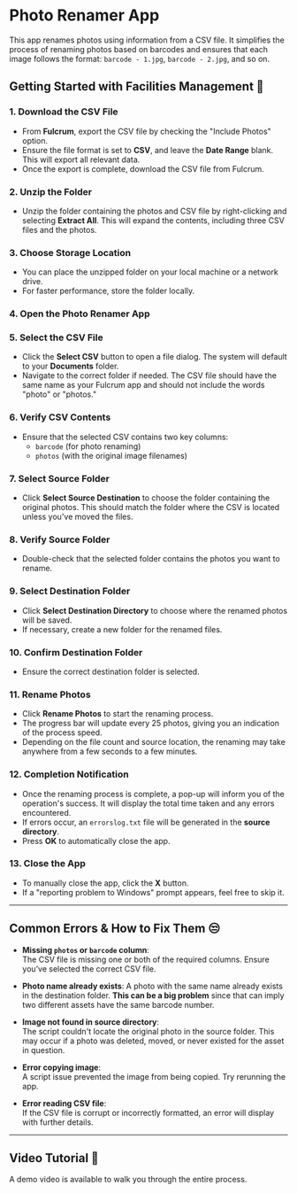 # **Photo Renamer App**

This app renames photos using information from a CSV file. It simplifies the process of renaming photos based on barcodes and ensures that each image follows the format: `barcode - 1.jpg`, `barcode - 2.jpg`, and so on.

## **Getting Started with Facilities Management** 🚀

### 1. **Download the CSV File**
   - From **Fulcrum**, export the CSV file by checking the "Include Photos" option.
   - Ensure the file format is set to **CSV**, and leave the **Date Range** blank. This will export all relevant data.
   - Once the export is complete, download the CSV file from Fulcrum.

### 2. **Unzip the Folder**
   - Unzip the folder containing the photos and CSV file by right-clicking and selecting **Extract All**. This will expand the contents, including three CSV files and the photos.

### 3. **Choose Storage Location**
   - You can place the unzipped folder on your local machine or a network drive.  
   - For faster performance, store the folder locally.

### 4. **Open the Photo Renamer App**

### 5. **Select the CSV File**
   - Click the **Select CSV** button to open a file dialog. The system will default to your **Documents** folder.  
   - Navigate to the correct folder if needed. The CSV file should have the same name as your Fulcrum app and should not include the words "photo" or "photos."

### 6. **Verify CSV Contents**
   - Ensure that the selected CSV contains two key columns:  
     - `barcode` (for photo renaming)
     - `photos` (with the original image filenames)

### 7. **Select Source Folder**
   - Click **Select Source Destination** to choose the folder containing the original photos. This should match the folder where the CSV is located unless you've moved the files.

### 8. **Verify Source Folder**
   - Double-check that the selected folder contains the photos you want to rename.

### 9. **Select Destination Folder**
   - Click **Select Destination Directory** to choose where the renamed photos will be saved.  
   - If necessary, create a new folder for the renamed files.

### 10. **Confirm Destination Folder**
   - Ensure the correct destination folder is selected.

### 11. **Rename Photos**
   - Click **Rename Photos** to start the renaming process.  
   - The progress bar will update every 25 photos, giving you an indication of the process speed.
   - Depending on the file count and source location, the renaming may take anywhere from a few seconds to a few minutes.

### 12. **Completion Notification**
   - Once the renaming process is complete, a pop-up will inform you of the operation's success. It will display the total time taken and any errors encountered.
   - If errors occur, an `errorslog.txt` file will be generated in the **source directory**.
   - Press **OK** to automatically close the app.

### 13. **Close the App**
   - To manually close the app, click the **X** button.  
   - If a "reporting problem to Windows" prompt appears, feel free to skip it.

---

## **Common Errors & How to Fix Them** 😒

- **Missing `photos` or `barcode` column**:  
  The CSV file is missing one or both of the required columns. Ensure you’ve selected the correct CSV file.
  
- **Photo name already exists**:
  A photo with the same name already exists in the destination folder. **This can be a big problem** since that can imply two different assets have the same barcode number. 
  
- **Image not found in source directory**:  
  The script couldn't locate the original photo in the source folder. This may occur if a photo was deleted, moved, or never existed for the asset in question.
  
- **Error copying image**:  
  A script issue prevented the image from being copied. Try rerunning the app.
  
- **Error reading CSV file**:  
  If the CSV file is corrupt or incorrectly formatted, an error will display with further details.

---

## **Video Tutorial** 🎥  
A demo video is available to walk you through the entire process.
